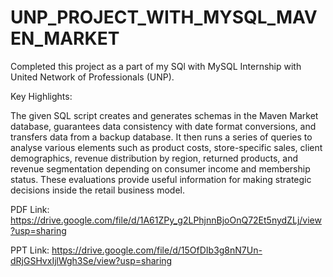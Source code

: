 # UNP_PROJECT_WITH_MYSQL_MAVEN_MARKET

Completed this project as a part of my SQl with MySQL Internship with United Network of Professionals (UNP).

Key Highlights:

The given SQL script creates and generates schemas in the Maven Market database, guarantees data consistency with date format conversions, and transfers data from a backup database. It then runs a series of queries to analyse various elements such as product costs, store-specific sales, client demographics, revenue distribution by region, returned products, and revenue segmentation depending on consumer income and membership status. These evaluations provide useful information for making strategic decisions inside the retail business model.

PDF Link: https://drive.google.com/file/d/1A61ZPy_g2LPhjnnBjoOnQ72Et5nydZLj/view?usp=sharing

PPT Link: https://drive.google.com/file/d/15OfDIb3g8nN7Un-dRjGSHvxIjlWgh3Se/view?usp=sharing
